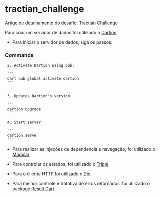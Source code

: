 # tractian_challenge

Artigo de detalhamento do desafio: [Tractian Challenge](https://tractian.notion.site/Mobile-Software-Engineer-ff31e345bdd348869d6a8b8ea352a96c)

Para criar um servidor de dados foi utilizado o [Dartion](https://pub.dev/packages/dartion)

- Para iniciar o servidor de dados, siga os passos:

### **Commands**

     2. Activate Dartion using pub:

     ```
     dart pub global activate dartion
     ```


     3. Updates Dartion's version:

     ```
     dartion upgrade
     ```

     4. Start server

     ```
     dartion serve
     ```

- Para realizar as injeções de dependencia e navegação, foi utilizado o [Modular](https://pub.dev/packages/flutter_modular)

- Para controlar os estados, foi utilizado o [Triple](https://pub.dev/packages/flutter_triple)

- Para o cliente HTTP foi utilizado o [Dio](https://pub.dev/packages/dio)

- Para melhor controle e tratativa de erros retornados, foi utilizado o package [Result Dart](https://pub.dev/packages/result_dart)
